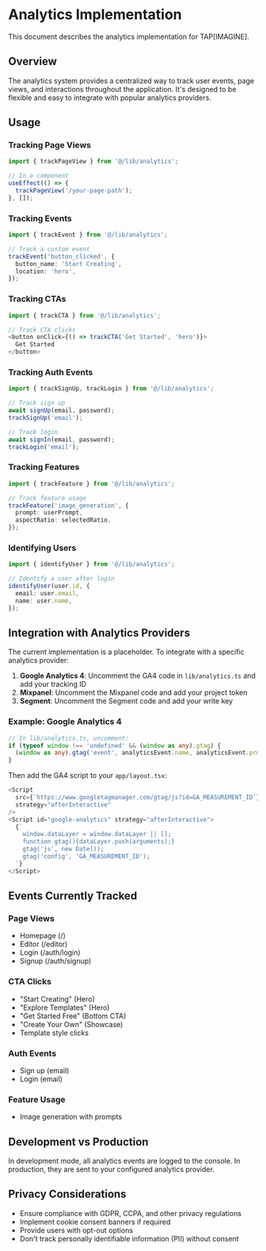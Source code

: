 # Analytics Implementation

This document describes the analytics implementation for TAP[IMAGINE].

## Overview

The analytics system provides a centralized way to track user events, page views, and interactions throughout the application. It's designed to be flexible and easy to integrate with popular analytics providers.

## Usage

### Tracking Page Views

```typescript
import { trackPageView } from '@/lib/analytics';

// In a component
useEffect(() => {
  trackPageView('/your-page-path');
}, []);
```

### Tracking Events

```typescript
import { trackEvent } from '@/lib/analytics';

// Track a custom event
trackEvent('button_clicked', {
  button_name: 'Start Creating',
  location: 'hero',
});
```

### Tracking CTAs

```typescript
import { trackCTA } from '@/lib/analytics';

// Track CTA clicks
<button onClick={() => trackCTA('Get Started', 'hero')}>
  Get Started
</button>
```

### Tracking Auth Events

```typescript
import { trackSignUp, trackLogin } from '@/lib/analytics';

// Track sign up
await signUp(email, password);
trackSignUp('email');

// Track login
await signIn(email, password);
trackLogin('email');
```

### Tracking Features

```typescript
import { trackFeature } from '@/lib/analytics';

// Track feature usage
trackFeature('image_generation', {
  prompt: userPrompt,
  aspectRatio: selectedRatio,
});
```

### Identifying Users

```typescript
import { identifyUser } from '@/lib/analytics';

// Identify a user after login
identifyUser(user.id, {
  email: user.email,
  name: user.name,
});
```

## Integration with Analytics Providers

The current implementation is a placeholder. To integrate with a specific analytics provider:

1. **Google Analytics 4**: Uncomment the GA4 code in `lib/analytics.ts` and add your tracking ID
2. **Mixpanel**: Uncomment the Mixpanel code and add your project token
3. **Segment**: Uncomment the Segment code and add your write key

### Example: Google Analytics 4

```typescript
// In lib/analytics.ts, uncomment:
if (typeof window !== 'undefined' && (window as any).gtag) {
  (window as any).gtag('event', analyticsEvent.name, analyticsEvent.properties);
}
```

Then add the GA4 script to your `app/layout.tsx`:

```typescript
<Script
  src={`https://www.googletagmanager.com/gtag/js?id=GA_MEASUREMENT_ID`}
  strategy="afterInteractive"
/>
<Script id="google-analytics" strategy="afterInteractive">
  {`
    window.dataLayer = window.dataLayer || [];
    function gtag(){dataLayer.push(arguments);}
    gtag('js', new Date());
    gtag('config', 'GA_MEASUREMENT_ID');
  `}
</Script>
```

## Events Currently Tracked

### Page Views
- Homepage (/)
- Editor (/editor)
- Login (/auth/login)
- Signup (/auth/signup)

### CTA Clicks
- "Start Creating" (Hero)
- "Explore Templates" (Hero)
- "Get Started Free" (Bottom CTA)
- "Create Your Own" (Showcase)
- Template style clicks

### Auth Events
- Sign up (email)
- Login (email)

### Feature Usage
- Image generation with prompts

## Development vs Production

In development mode, all analytics events are logged to the console. In production, they are sent to your configured analytics provider.

## Privacy Considerations

- Ensure compliance with GDPR, CCPA, and other privacy regulations
- Implement cookie consent banners if required
- Provide users with opt-out options
- Don't track personally identifiable information (PII) without consent
